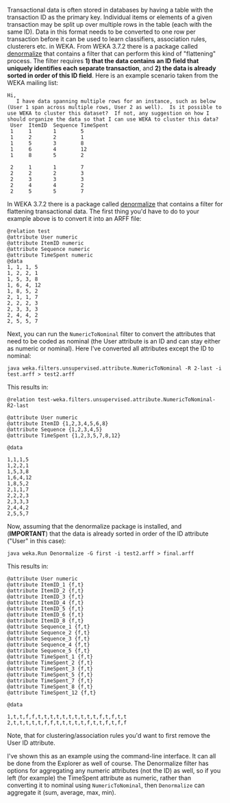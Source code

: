 Transactional data is often stored in databases by having a table with the transaction ID as the primary key. Individual items or elements of a given transaction may be split up over multiple rows in the table (each with the same ID). Data in this format needs to be converted to one row per transaction before it can be used to learn classifiers, association rules, clusterers etc. in WEKA. From WEKA 3.7.2 there is a package called [denormalize](http://weka.sourceforge.net/packageMetaData/denormalize/index.html) that contains a filter that can perform this kind of "flattening" process. The filter requires **1) that the data contains an ID field that uniquely identifies each separate transaction**, and **2) the data is already sorted in order of this ID field**. Here is an example scenario taken from the WEKA mailing list:

```text
Hi,
   I have data spanning multiple rows for an instance, such as below (User 1 span across multiple rows, User 2 as well).  Is it possible to use WEKA to cluster this dataset?  If not, any suggestion on how I should organize the data so that I can use WEKA to cluster this data? 
 User  ItemID  Sequence TimeSpent
 1     1       1        5
 1     2       2        1
 1     5       3        8
 1     6       4        12
 1     8       5        2

 2     1       1        7
 2     2       2        3
 2     3       3        3
 2     4       4        2
 2     5       5        7
```

In WEKA 3.7.2 there is a package called [denormalize](@http://weka.sourceforge.net/packageMetaData/denormalize/index.html) that contains a filter for flattening transactional data. The first thing you'd have to do to your example above is to convert it into an ARFF file:

```text
@relation test
@attribute User numeric
@attribute ItemID numeric
@attribute Sequence numeric
@attribute TimeSpent numeric
@data
1, 1, 1, 5
1, 2, 2, 1
1, 5, 3, 8
1, 6, 4, 12
1, 8, 5, 2
2, 1, 1, 7
2, 2, 2, 3
2, 3, 3, 3
2, 4, 4, 2
2, 5, 5, 7
```

Next, you can run the `NumericToNominal` filter to convert the attributes that need to be coded as nominal (the User attribute is an ID and can stay either as numeric or nominal). Here I've converted all attributes except the ID to nominal:

`java weka.filters.unsupervised.attribute.NumericToNominal -R 2-last -i test.arff > test2.arff`

This results in:

```text
@relation test-weka.filters.unsupervised.attribute.NumericToNominal-R2-last

@attribute User numeric
@attribute ItemID {1,2,3,4,5,6,8}
@attribute Sequence {1,2,3,4,5}
@attribute TimeSpent {1,2,3,5,7,8,12}

@data

1,1,1,5
1,2,2,1
1,5,3,8
1,6,4,12
1,8,5,2
2,1,1,7
2,2,2,3
2,3,3,3
2,4,4,2
2,5,5,7
```

Now, assuming that the denormalize package is installed, and (**IMPORTANT**) that the data is already sorted in order of the ID attribute ("User" in this case):

`java weka.Run Denormalize -G first -i test2.arff > final.arff`

This results in:

```text
@attribute User numeric
@attribute ItemID_1 {f,t}
@attribute ItemID_2 {f,t}
@attribute ItemID_3 {f,t}
@attribute ItemID_4 {f,t}
@attribute ItemID_5 {f,t}
@attribute ItemID_6 {f,t}
@attribute ItemID_8 {f,t}
@attribute Sequence_1 {f,t}
@attribute Sequence_2 {f,t}
@attribute Sequence_3 {f,t}
@attribute Sequence_4 {f,t}
@attribute Sequence_5 {f,t}
@attribute TimeSpent_1 {f,t}
@attribute TimeSpent_2 {f,t}
@attribute TimeSpent_3 {f,t}
@attribute TimeSpent_5 {f,t}
@attribute TimeSpent_7 {f,t}
@attribute TimeSpent_8 {f,t}
@attribute TimeSpent_12 {f,t}

@data

1,t,t,f,f,t,t,t,t,t,t,t,t,t,t,f,t,f,t,t
2,t,t,t,t,t,f,f,t,t,t,t,t,f,t,t,f,t,f,f
```

Note, that for clustering/association rules you'd want to first remove the User ID attribute.

I've shown this as an example using the command-line interface. It can all be done from the Explorer as well of course. The Denormalize filter has options for aggregating any numeric attributes (not the ID) as well, so if you left (for example) the TimeSpent attribute as numeric, rather than converting it to nominal using `NumericToNominal`, then `Denormalize` can aggregate it (sum, average, max, min).
